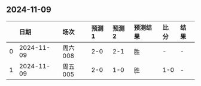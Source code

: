 

## 2024-11-09

|    | 日期       | 场次    | 预测1   | 预测2   | 预测结果   | 比分   | 结果   |
|---:|:-----------|:--------|:--------|:--------|:-----------|:-------|:-------|
|  0 | 2024-11-09 | 周六008 | 2-0     | 2-1     | 胜         | -      | -      |
|  1 | 2024-11-09 | 周五005 | 2-0     | 1-0     | 胜         | 1-0    | -      |

